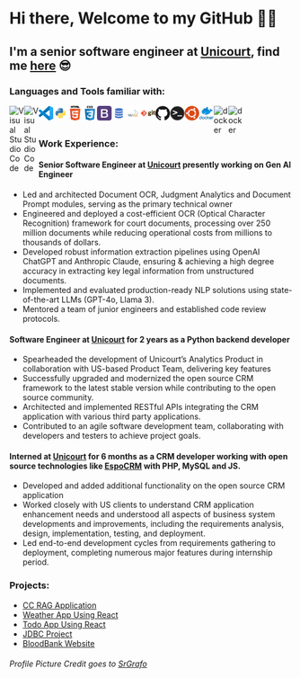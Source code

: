 # Hi there, Welcome to my GitHub 🙋‍♂️

## I'm a senior software engineer at [Unicourt](https://unicourt.com/), find me [here](https://www.linkedin.com/in/chaitanya-thekkunja/) 😎


### Languages and Tools familiar with:

[<img align="left" alt="Visual Studio Code" width="26px" src="https://upload.wikimedia.org/wikipedia/commons/1/13/ChatGPT-Logo.png" />](https://chatgpt.com/)

[<img align="left" alt="Visual Studio Code" width="26px" src="https://uxwing.com/wp-content/themes/uxwing/download/brands-and-social-media/claude-ai-icon.png" />](https://claude.ai/)

[<img align="left" alt="Visual Studio Code" width="26px" src="https://raw.githubusercontent.com/github/explore/80688e429a7d4ef2fca1e82350fe8e3517d3494d/topics/visual-studio-code/visual-studio-code.png" />](https://code.visualstudio.com/)

[<img align="left" alt="Visual Studio Code" width="26px" src="https://raw.githubusercontent.com/github/explore/80688e429a7d4ef2fca1e82350fe8e3517d3494d/topics/python/python.png" />](https://www.python.org/)

[<img align="left" alt="html5" width="26px" src="https://raw.githubusercontent.com/github/explore/80688e429a7d4ef2fca1e82350fe8e3517d3494d/topics/html/html.png" />](https://developer.mozilla.org/en-US/docs/Web/Guide/HTML/HTML5)

[<img align="left" alt="CSS3" width="26px" src="https://raw.githubusercontent.com/github/explore/80688e429a7d4ef2fca1e82350fe8e3517d3494d/topics/css/css.png" />](https://developer.mozilla.org/en-US/docs/Web/CSS)

[<img align="left" alt="bootstrap" width="26px" src="https://raw.githubusercontent.com/github/explore/80688e429a7d4ef2fca1e82350fe8e3517d3494d/topics/bootstrap/bootstrap.png" />](https://getbootstrap.com/)


<!-- [<img align="left" alt="nodejs" width="26px" src="https://raw.githubusercontent.com/github/explore/80688e429a7d4ef2fca1e82350fe8e3517d3494d/topics/nodejs/nodejs.png" />](https://nodejs.org/en/) -->

[<img align="left" alt="SQL" width="26px" src="https://raw.githubusercontent.com/github/explore/80688e429a7d4ef2fca1e82350fe8e3517d3494d/topics/sql/sql.png" />](https://en.wikipedia.org/wiki/SQL)

[<img align="left" alt="mysql" width="26px" src="https://raw.githubusercontent.com/github/explore/80688e429a7d4ef2fca1e82350fe8e3517d3494d/topics/mysql/mysql.png" />](https://www.mysql.com/)


[<img align="left" alt="Git" width="26px" src="https://raw.githubusercontent.com/github/explore/80688e429a7d4ef2fca1e82350fe8e3517d3494d/topics/git/git.png" />](https://git-scm.com/)

[<img align="left" alt="github" width="26px" src="https://raw.githubusercontent.com/github/explore/78df643247d429f6cc873026c0622819ad797942/topics/github/github.png" />](https://github.com/)

[<img align="left" alt="terminal" width="26px" src="https://raw.githubusercontent.com/github/explore/80688e429a7d4ef2fca1e82350fe8e3517d3494d/topics/terminal/terminal.png" />](https://www.linux.org/)

[<img align="left" alt="ubuntu" width="26px" src="https://raw.githubusercontent.com/github/explore/80688e429a7d4ef2fca1e82350fe8e3517d3494d/topics/ubuntu/ubuntu.png" />](https://ubuntu.com/)

[<img align="left" alt="docker" width="26px" src="https://raw.githubusercontent.com/github/explore/80688e429a7d4ef2fca1e82350fe8e3517d3494d/topics/docker/docker.png" />](https://www.docker.com/)

[<img align="left" alt="docker" width="26px" src="https://upload.wikimedia.org/wikipedia/commons/thumb/a/ab/Swagger-logo.png/150px-Swagger-logo.png" />](https://swagger.io/)

[<img align="left" alt="docker" width="26px" src="https://wac-cdn.atlassian.com/dam/jcr:e0cedee5-a180-40ad-b7c3-a66d6e60f483/jira-app-adg3.svg?cdnVersion=1781" />](https://www.atlassian.com/software/jira)

<br/>
<br/>

### Work Experience:

#### Senior Software Engineer at [Unicourt](https://unicourt.com/) presently working on Gen AI Engineer
- Led and architected Document OCR, Judgment Analytics and Document Prompt modules, serving as the primary
technical owner
- Engineered and deployed a cost-efficient OCR (Optical Character Recognition) framework for court documents,
processing over 250 million documents while reducing operational costs from millions to thousands of dollars.
- Developed robust information extraction pipelines using OpenAI ChatGPT and Anthropic Claude, ensuring &
achieving a high degree accuracy in extracting key legal information from unstructured documents.
- Implemented and evaluated production-ready NLP solutions using state-of-the-art LLMs (GPT-4o, Llama 3).
- Mentored a team of junior engineers and established code review protocols.

#### Software Engineer at [Unicourt](https://unicourt.com/) for 2 years as a Python backend developer
- Spearheaded the development of Unicourt’s Analytics Product in collaboration with US-based Product Team,
delivering key features
- Successfully upgraded and modernized the open source CRM framework to the latest stable version while
contributing to the open source community.
- Architected and implemented RESTful APIs integrating the CRM application with various third party
applications.
- Contributed to an agile software development team, collaborating with developers and testers to achieve project
goals.

#### Interned at [Unicourt](https://unicourt.com/) for 6 months as a CRM developer working with open source technologies like [EspoCRM](https://www.espocrm.com/) with PHP, MySQL and JS.

- Developed and added additional functionality on the open source CRM application
- Worked closely with US clients to understand CRM application enhancement needs and understood all aspects of
business system developments and improvements, including the requirements analysis, design, implementation,
testing, and deployment.
- Led end-to-end development cycles from requirements gathering to deployment, completing numerous major
features during internship period.

### Projects:

-   [CC RAG Application](https://github.com/AgentT30/cc-rag)
-   [Weather App Using React](https://agentt30.github.io/weather-app/)
-   [Todo App Using React](https://agentt30.github.io/todo-list-react/)
-   [JDBC Project](https://github.com/AgentT30/Computer-Sales-and-Service-Management-System)
-   [BloodBank Website](https://agentt30.github.io/Internship-project/)


###### Profile Picture Credit goes to [SrGrafo](https://www.reddit.com/user/SrGrafo/)
